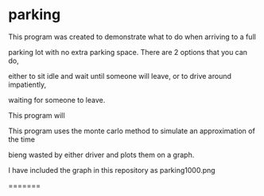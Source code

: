 parking
=======

This program was created to demonstrate what to do when arriving to a full

parking lot with no extra parking space. There are 2 options that you can do,

either to sit idle and wait until someone will leave, or to drive around impatiently,

waiting for someone to leave. 

This program will 

This program uses the monte carlo method to simulate an approximation of the time 

bieng wasted by either driver and plots them on a graph.

I have included the graph in this repository as parking1000.png 

=======
